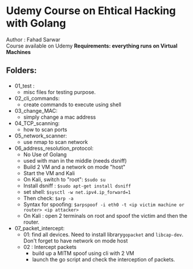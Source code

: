 # Udemy Course on Ehtical Hacking with Golang
Author : Fahad Sarwar <br>
Course available on Udemy
**Requirements: everything runs on Virtual Machines**

## Folders: <p>
- 01_test :
    * misc files for testing purpose.
- 02_cli_commands: 
    * create commands to execute using shell
- 03_change_MAC: 
    * simply change a mac address
- 04_TCP_scanning: 
    * how to scan ports
- 05_network_scanner: 
    * use nmap to scan network
- 06_address_resolution_protocol: 
    * No Use of Golang
    * used with man in the middle (needs dsniff)
    * Build 2 VM and a network on mode "host"
    * Start the VM and Kali
    * On Kali, switch to "root": ```$sudo su```
    * Install dsniff : ```$sudo apt-get install dsniff```
    * set shell: ```$sysctl -w net.ipv4.ip_forward=1```
    * Then check: ```$arp -a```
    * Syntax for spoofing: ```$arpspoof -i eth0 -t <ip victim machine or router> <ip attacker>``` 
    * On Kali : open 2 terminals on root and spoof the victim and then the router.
- 07_packet_intercept:
    - 01: find all devices. 
    Need to install library```gopacket``` and ```libcap-dev```. <br>
    Don't forget to have network on mode host<br>
    - 02 : Intercept packets
        * build up a MITM spoof using cli with 2 VM
        * launch the go script and check the interception of packets.

    
    
    



